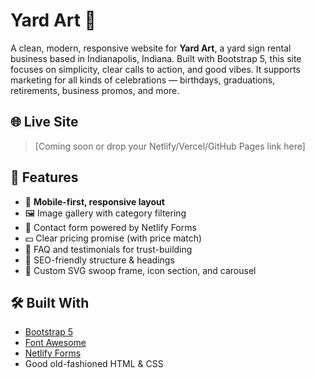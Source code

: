 # Yard Art 🎉

A clean, modern, responsive website for **Yard Art**, a yard sign rental business based in Indianapolis, Indiana. Built with Bootstrap 5, this site focuses on simplicity, clear calls to action, and good vibes. It supports marketing for all kinds of celebrations — birthdays, graduations, retirements, business promos, and more.

## 🌐 Live Site

> [Coming soon or drop your Netlify/Vercel/GitHub Pages link here]

## 🚀 Features

- 📱 **Mobile-first, responsive layout**
- 🖼️ Image gallery with category filtering
- 💬 Contact form powered by Netlify Forms
- 💵 Clear pricing promise (with price match)
- 🧠 FAQ and testimonials for trust-building
- 🎯 SEO-friendly structure & headings
- 🎨 Custom SVG swoop frame, icon section, and carousel

## 🛠️ Built With

- [Bootstrap 5](https://getbootstrap.com/)
- [Font Awesome](https://fontawesome.com/)
- [Netlify Forms](https://docs.netlify.com/forms/setup/)
- Good old-fashioned HTML & CSS

